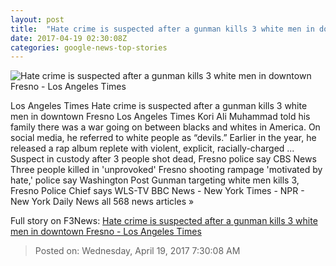 ```yaml
---
layout: post
title:  "Hate crime is suspected after a gunman kills 3 white men in downtown Fresno - Los Angeles Times"
date: 2017-04-19 02:30:08Z
categories: google-news-top-stories
---
```


![Hate crime is suspected after a gunman kills 3 white men in downtown Fresno - Los Angeles Times](http://www.trbimg.com/img-58f6f67f/turbine/la-me-fresno-shooting-20170418)

Los Angeles Times Hate crime is suspected after a gunman kills 3 white men in downtown Fresno Los Angeles Times Kori Ali Muhammad told his family there was a war going on between blacks and whites in America. On social media, he referred to white people as “devils.” Earlier in the year, he released a rap album replete with violent, explicit, racially-charged ... Suspect in custody after 3 people shot dead, Fresno police say CBS News Three people killed in 'unprovoked' Fresno shooting rampage 'motivated by hate,' police say Washington Post Gunman targeting white men kills 3, Fresno Police Chief says WLS-TV BBC News - New York Times - NPR - New York Daily News all 568 news articles »


Full story on F3News: [Hate crime is suspected after a gunman kills 3 white men in downtown Fresno - Los Angeles Times](http://www.f3nws.com/n/ZZNuHD)

> Posted on: Wednesday, April 19, 2017 7:30:08 AM
